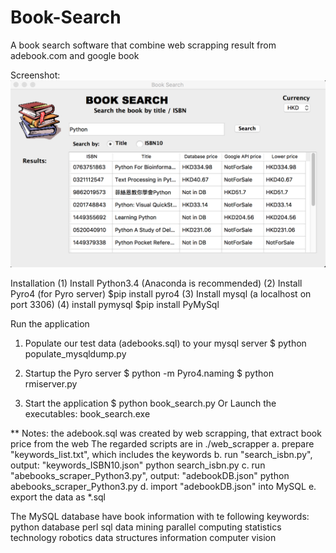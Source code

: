 # Book-Search
A book search software that combine web scrapping result from adebook.com and google book

Screenshot:
![alt tag](https://github.com/vincentcheng62/Book-Search/blob/master/screenshot.png)


Installation 
(1) Install Python3.4 (Anaconda is recommended)
(2) Install Pyro4 (for Pyro server)
$pip install pyro4
(3) Install mysql (a localhost on port 3306)
(4) install pymysql
$pip install PyMySql


Run the application 
1.	Populate our test data (adebooks.sql) to your mysql server
$ python populate_mysqldump.py

2.	Startup the Pyro server
$ python -m Pyro4.naming
$ python rmiserver.py

3.	Start the application 
$ python book_search.py
Or 
Launch the executables: book_search.exe 


** Notes: the adebook.sql was created by web scrapping, that extract book price from the web 
The regarded scripts are in  ./web_scrapper
a. prepare "keywords_list.txt", which includes the keywords 
b. run "search_isbn.py", output: "keywords_ISBN10.json"
	python search_isbn.py
c. run "abebooks_scraper_Python3.py", output: "adebookDB.json"
	python abebooks_scraper_Python3.py
d. import "adebookDB.json" into MySQL
e. export the data as *.sql

The MySQL database have book information with te following keywords: 
python
database
perl
sql
data mining
parallel computing
statistics
technology
robotics
data structures
information
computer vision
